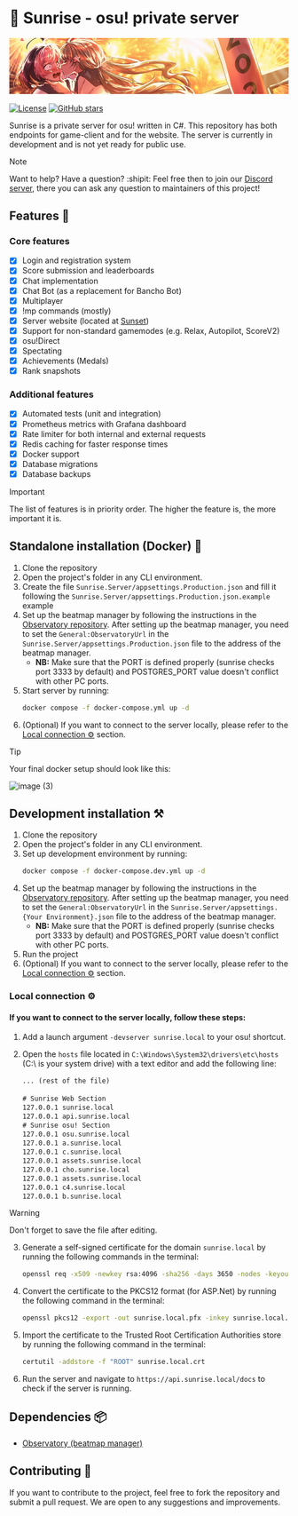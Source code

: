 # 🌅 Sunrise - osu! private server

<p align="center">
  <img src="./readme.jpg" alt="Artwork made by torekka. We don't own the rights to this image.">
</p>

[![License](https://img.shields.io/badge/license-MIT-blue.svg)](https://opensource.org/licenses/MIT)
[![GitHub stars](https://img.shields.io/github/stars/SunriseCommunity/Sunrise.svg?style=social&label=Star)](https://github.com/SunriseCommunity/Sunrise)


Sunrise is a private server for osu! written in C#. This repository has both endpoints for game-client and for the
website. The server is currently in development and is not yet ready for public use.

> [!NOTE]
> Want to help? Have a question? :shipit: Feel free then to join our [Discord server](https://discord.gg/BjV7c9VRfn), there you can ask any question to maintainers of this project!

## Features 🌟

### Core features

- [x] Login and registration system
- [x] Score submission and leaderboards
- [x] Chat implementation
- [x] Chat Bot (as a replacement for Bancho Bot)
- [x] Multiplayer
- [x] !mp commands (mostly)
- [x] Server website (located at [Sunset](https://github.com/SunriseCommunity/Sunset))
- [x] Support for non-standard gamemodes (e.g. Relax, Autopilot, ScoreV2)
- [x] osu!Direct
- [x] Spectating
- [x] Achievements (Medals)
- [x] Rank snapshots

### Additional features

- [x] Automated tests (unit and integration)
- [x] Prometheus metrics with Grafana dashboard
- [x] Rate limiter for both internal and external requests
- [x] Redis caching for faster response times
- [x] Docker support
- [x] Database migrations
- [x] Database backups

> [!IMPORTANT]
> The list of features is in priority order. The higher the feature is, the more important it is.

## Standalone installation (Docker) 🐳

1. Clone the repository
2. Open the project's folder in any CLI environment.
3. Create the file `Sunrise.Server/appsettings.Production.json` and fill it following the `Sunrise.Server/appsettings.Production.json.example` example
4. Set up the beatmap manager by following the instructions in
   the [Observatory repository](https://github.com/SunriseCommunity/Observatory). After setting up the beatmap manager,
   you need to set the `General:ObservatoryUrl` in the `Sunrise.Server/appsettings.Production.json` file to the address of the beatmap manager. 
    - **NB:** Make sure that the PORT is defined properly (sunrise checks port 3333 by default) and POSTGRES_PORT value doesn't conflict with other PC ports.
5. Start server by running:
   ```bash
   docker compose -f docker-compose.yml up -d
   ```
6. (Optional) If you want to connect to the server locally, please refer to
   the [Local connection ⚙️](##local-connection)
   section.

> [!TIP] 
> Your final docker setup should look like this:
> 
> ![image (3)](https://github.com/user-attachments/assets/998318b5-2112-4927-a040-0a8d7cc70b8b)




## Development installation ⚒️

1. Clone the repository
2. Open the project's folder in any CLI environment.
3. Set up development environment by running:
   ```bash
   docker compose -f docker-compose.dev.yml up -d
   ```
4. Set up the beatmap manager by following the instructions in
   the [Observatory repository](https://github.com/SunriseCommunity/Observatory). After setting up the beatmap manager,
   you need to set the `General:ObservatoryUrl` in the `Sunrise.Server/appsettings.{Your Environment}.json` file to the address of the beatmap manager.
    - **NB:** Make sure that the PORT is defined properly (sunrise checks port 3333 by default) and POSTGRES_PORT value doesn't conflict with other PC ports.
5. Run the project
6. (Optional) If you want to connect to the server locally, please refer to
   the [Local connection ⚙️](##local-connection)
   section.

### Local connection ⚙️

#### If you want to connect to the server locally, follow these steps:

1. Add a launch argument `-devserver sunrise.local` to your osu! shortcut.
2. Open the `hosts` file located in `C:\Windows\System32\drivers\etc\hosts` (C:\ is your system drive) with a text
   editor and add the following line:

   ```hosts
   ... (rest of the file)

   # Sunrise Web Section
   127.0.0.1 sunrise.local
   127.0.0.1 api.sunrise.local
   # Sunrise osu! Section
   127.0.0.1 osu.sunrise.local
   127.0.0.1 a.sunrise.local
   127.0.0.1 c.sunrise.local
   127.0.0.1 assets.sunrise.local
   127.0.0.1 cho.sunrise.local
   127.0.0.1 assets.sunrise.local
   127.0.0.1 c4.sunrise.local
   127.0.0.1 b.sunrise.local
   ```

> [!WARNING]
> Don't forget to save the file after editing.

3. Generate a self-signed certificate for the domain `sunrise.local` by running the following commands in the terminal:

   ```bash
   openssl req -x509 -newkey rsa:4096 -sha256 -days 3650 -nodes -keyout sunrise.local.key -out sunrise.local.crt -subj "/CN=sunrise.local" -addext "subjectAltName=DNS:sunrise.local,DNS:*.sunrise.local,IP:10.0.0.1"
   ```

4. Convert the certificate to the PKCS12 format (for ASP.Net) by running the following command in the terminal:

   ```bash
   openssl pkcs12 -export -out sunrise.local.pfx -inkey sunrise.local.key -in sunrise.local.crt -password pass:password
   ```

5. Import the certificate to the Trusted Root Certification Authorities store by running the following command in the
   terminal:

   ```bash
   certutil -addstore -f "ROOT" sunrise.local.crt
   ```

6. Run the server and navigate to `https://api.sunrise.local/docs` to check if the server is running.

## Dependencies 📦

- [Observatory (beatmap manager)](https://github.com/SunriseCommunity/Observatory)

## Contributing 💖

If you want to contribute to the project, feel free to fork the repository and submit a pull request. We are open to any
suggestions and improvements.
